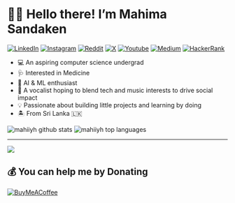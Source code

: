 # 👋🏼 Hello there! I’m Mahima Sandaken

[![LinkedIn](https://img.shields.io/badge/LinkedIn-%230077B5.svg?logo=linkedin&logoColor=white)](https://linkedin.com/in/mahiiyh)
[![Instagram](https://img.shields.io/badge/Instagram-%23E4405F.svg?logo=Instagram&logoColor=white)](https://instagram.com/mahiiyh)
[![Reddit](https://img.shields.io/badge/Reddit-%23FF4500.svg?logo=Reddit&logoColor=white)](https://reddit.com/user/mahii8)
[![X](https://img.shields.io/badge/Xwitter-black.svg?logo=X&logoColor=white)](https://x.com/mahiiyh)
[![Youtube](https://img.shields.io/badge/Youtube-cd201f?logo=Youtube&logoColor=white)](https://www.youtube.com/channel/UCCxCIiCXUr0A3RFF9CXAfcA)
[![Medium](https://img.shields.io/badge/Medium-12100E?logo=medium&logoColor=white)](https://medium.com/@@wthmahii)
[![HackerRank](https://img.shields.io/badge/HackerRank-2EC866?logo=HackerRank&logoColor=white)](https://www.hackerrank.com/profile/wthmahii)

- 💻 An aspiring computer science undergrad
- 🩺 Interested in Medicine
- 🤖 AI & ML enthusiast
- 🎤 A vocalist hoping to blend tech and music interests to drive social impact
- 💡 Passionate about building little projects and learning by doing
- 🏝️ From Sri Lanka 🇱🇰

![mahiiyh github stats](https://github-readme-stats.vercel.app/api?username=mahiiyh&&show_icons=true&title_color=ffffff&icon_color=0703e0&text_color=bcbafd&bg_color=010030&hide_border=true)
![mahiiyh top languages](https://github-readme-stats.vercel.app/api/top-langs/?username=mahiiyh&theme=dark&hide_border=true&include_all_commits=true&count_private=false&layout=compact)

---
[![](https://visitcount.itsvg.in/api?id=mahiiyh&icon=0&color=0)](https://visitcount.itsvg.in)

## 💰 You can help me by Donating
[![BuyMeACoffee](https://img.shields.io/badge/Buy%20Me%20a%20Coffee-ffdd00?style=for-the-badge&logo=buy-me-a-coffee&logoColor=black)](https://buymeacoffee.com/mahiiyh) 
<!---
mahiiyh/mahiiyh is a ✨ special ✨ repository because its `README.md` (this file) appears on your GitHub profile.
You can click the Preview link to take a look at your changes.
--->

